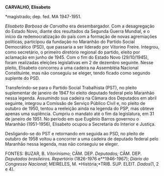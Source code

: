 **CARVALHO, Elisabeto**

\*magistrado; dep. fed. MA 1947-1951.

*Elisabeto Barbosa de Carvalho* era desembargador. Com a desagregação
do Estado Novo, diante dos resultados da Segunda Guerra Mundial, e o
início da redemocratização do país com a formação de novas agremiações
políticas, participou da fundação no Maranhão do Partido Social
Democrático (PSD), que passaria a ser liderado por Vitorino Freire.
Integrou, como secretário, o primeiro diretório regional do partido,
eleito por aclamação em junho de 1945. Com o fim do Estado Novo
(29/10/1945), foram realizadas eleições legislativas em 2 de dezembro
seguinte. Nesse pleito, Elisabeto concorreu a uma cadeira na Assembléia
Nacional Constituinte, mas não conseguiu se eleger, tendo ficado como
segundo suplente do PSD.

Transferindo-se para o Partido Social Trabalhista (PST), no pleito
suplementar de janeiro de 1947 foi eleito deputado federal pelo Maranhão
nessa legenda. Assumindo sua cadeira na Câmara dos Deputados em abril
seguinte, integrou a Comissão de Serviço Público Civil e, no pleito de
outubro de 1950, tentou a reeleição ainda na legenda do PSP, mas obteve
apenas uma suplência. Cumpriu o mandato até o fim da legislatura, em 31
de janeiro de 1951. No período em que Eugênio Barros governou o Maranhão
(1951-1956), Elisabeto ocupou a Secretaria do Interior e Justiça.

Desligando-se do PST e retornando em seguida ao PSD, no pleito de
outubro de 1958 voltou a concorrer a uma cadeira de deputado federal
pelo Maranhão nessa legenda, mas não conseguiu se eleger.

FONTES: BUZAR, B. *Vitorinismo*; CÂM. DEP. *Deputados;* CÂM. DEP.
*Deputados brasileiros. Repertório* (1826-1976 e**1946-1967); *Diário do
Congresso Nacional*; MEIRELES, M. *História;*TRIB. SUP. ELEIT.
*Dados*(1, 2 e 4).

